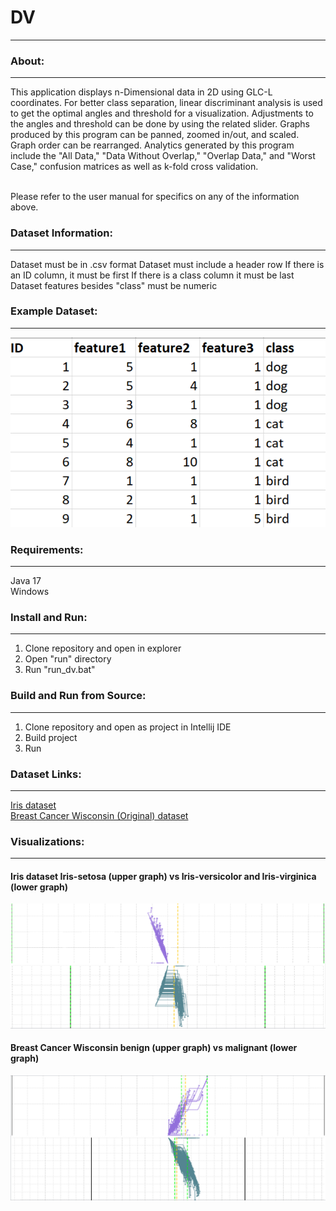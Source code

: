# DV

---

### About:

---

This application displays n-Dimensional data in 2D using GLC-L coordinates.
For better class separation, linear discriminant analysis is used to get the optimal angles and threshold for a visualization.
Adjustments to the angles and threshold can be done by using the related slider.
Graphs produced by this program can be panned, zoomed in/out, and scaled.
Graph order can be rearranged.
Analytics generated by this program include the "All Data," "Data Without Overlap," "Overlap Data," and "Worst Case," confusion matrices as well as k-fold cross validation.

<br/>
Please refer to the user manual for specifics on any of the information above.

### Dataset Information:

---

Dataset must be in .csv format
Dataset must include a header row
If there is an ID column, it must be first
If there is a class column it must be last
Dataset features besides "class" must be numeric

### Example Dataset:

---

![dataset](documentation/images/dataset_example.png)

### Requirements:

---

Java 17
<br/>
Windows

### Install and Run:

---

1. Clone repository and open in explorer
2. Open "run" directory
3. Run "run_dv.bat"

### Build and Run from Source:

---

1. Clone repository and open as project in Intellij IDE
2. Build project
3. Run

### Dataset Links:

---

[Iris dataset](https://archive.ics.uci.edu/ml/datasets/iris)
<br />
[Breast Cancer Wisconsin (Original) dataset](https://archive.ics.uci.edu/ml/datasets/breast+cancer+wisconsin+%28original%29)

### Visualizations:

---

#### Iris dataset Iris-setosa (upper graph) vs Iris-versicolor and Iris-virginica (lower graph)
![iris](documentation/images/iris.png)

#### Breast Cancer Wisconsin benign (upper graph) vs malignant (lower graph)
![bcw](documentation/images/bcw.png)
